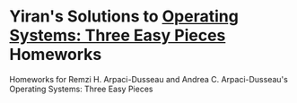 # Yiran's Solutions to [Operating Systems: Three Easy Pieces](http://pages.cs.wisc.edu/~remzi/OSTEP/) Homeworks
Homeworks for Remzi H. Arpaci-Dusseau and Andrea C. Arpaci-Dusseau's Operating Systems: Three Easy Pieces

